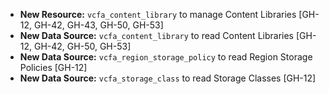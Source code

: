 - **New Resource:** `vcfa_content_library` to manage Content Libraries [GH-12, GH-42, GH-43, GH-50, GH-53]
- **New Data Source:** `vcfa_content_library` to read Content Libraries [GH-12, GH-42, GH-50, GH-53]
- **New Data Source:** `vcfa_region_storage_policy` to read Region Storage Policies [GH-12]
- **New Data Source:** `vcfa_storage_class` to read Storage Classes [GH-12]

